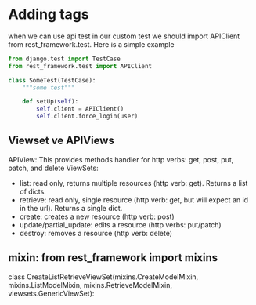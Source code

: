 # Adding tags

when we can use api test in our custom test we should import APIClient from rest_framework.test. 
Here is a simple example

```py
from django.test import TestCase
from rest_framework.test import APIClient

class SomeTest(TestCase):
    """some test"""

    def setUp(self):
        self.client = APIClient()
        self.client.force_login(user)

```

## Viewset ve APIViews
APIView: This provides methods handler for http verbs: get, post, put, patch, and delete
ViewSets:

* list: read only, returns multiple resources (http verb: get). Returns a list of dicts.
* retrieve: read only, single resource (http verb: get, but will expect an id in the url). Returns a single dict.
* create: creates a new resource (http verb: post)
* update/partial_update: edits a resource (http verbs: put/patch)
* destroy: removes a resource (http verb: delete)

## mixin: from rest_framework import mixins

class CreateListRetrieveViewSet(mixins.CreateModelMixin,
                                mixins.ListModelMixin,
                                mixins.RetrieveModelMixin,
                                viewsets.GenericViewSet):